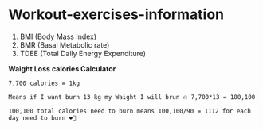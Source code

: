 # Workout-exercises-information

1. BMI (Body Mass Index)
2. BMR (Basal Metabolic rate)
3. TDEE (Total Daily Energy Expenditure) 

**Waight Loss calories Calculator**
```
7,700 calories = 1kg

Means if I want burn 13 kg my Waight I will brun 🔥 7,700*13 = 100,100

100,100 total calories need to burn means 100,100/90 = 1112 for each day need to burn ❤️‍🔥
```
